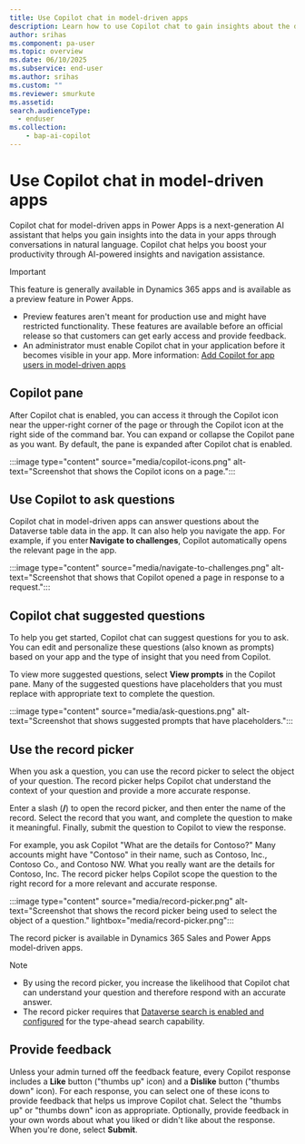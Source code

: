 ```yaml
---
title: Use Copilot chat in model-driven apps
description: Learn how to use Copilot chat to gain insights about the data in your model-driven apps.
author: srihas
ms.component: pa-user
ms.topic: overview
ms.date: 06/10/2025
ms.subservice: end-user
ms.author: srihas
ms.custom: ""
ms.reviewer: smurkute
ms.assetid: 
search.audienceType: 
  - enduser
ms.collection: 
    - bap-ai-copilot 
---
```


# Use Copilot chat in model-driven apps

Copilot chat for model-driven apps in Power Apps is a next-generation AI assistant that helps you gain insights into the data in your apps through conversations in natural language. Copilot chat helps you boost your productivity through AI-powered insights and navigation assistance.

> [!IMPORTANT]
>
> This feature is generally available in Dynamics 365 apps and is available as a preview feature in Power Apps.
>
> - Preview features aren't meant for production use and might have restricted functionality. These features are available before an official release so that customers can get early access and provide feedback.
> - An administrator must enable Copilot chat in your application before it becomes visible in your app. More information: [Add Copilot for app users in model-driven apps](../maker/model-driven-apps/add-ai-copilot.md)

## Copilot pane

After Copilot chat is enabled, you can access it through the Copilot icon near the upper-right corner of the page or through the Copilot icon at the right side of the command bar. You can expand or collapse the Copilot pane as you want. By default, the pane is expanded after Copilot chat is enabled.

:::image type="content" source="media/copilot-icons.png" alt-text="Screenshot that shows the Copilot icons on a page.":::

## Use Copilot to ask questions

Copilot chat in model-driven apps can answer questions about the Dataverse table data in the app. It can also help you navigate the app. For example, if you enter **Navigate to challenges**, Copilot automatically opens the relevant page in the app.

:::image type="content" source="media/navigate-to-challenges.png" alt-text="Screenshot that shows that Copilot opened a page in response to a request.":::

## Copilot chat suggested questions

To help you get started, Copilot chat can suggest questions for you to ask. You can edit and personalize these questions (also known as prompts) based on your app and the type of insight that you need from Copilot.

To view more suggested questions, select **View prompts** in the Copilot pane. Many of the suggested questions have placeholders that you must replace with appropriate text to complete the question.

:::image type="content" source="media/ask-questions.png" alt-text="Screenshot that shows suggested prompts that have placeholders.":::

## Use the record picker

When you ask a question, you can use the record picker to select the object of your question. The record picker helps Copilot chat understand the context of your question and provide a more accurate response.

Enter a slash (**/**) to open the record picker, and then enter the name of the record. Select the record that you want, and complete the question to make it meaningful. Finally, submit the question to Copilot to view the response.

For example, you ask Copilot "What are the details for Contoso?" Many accounts might have "Contoso" in their name, such as Contoso, Inc., Contoso Co., and Contoso NW. What you really want are the details for Contoso, Inc. The record picker helps Copilot scope the question to the right record for a more relevant and accurate response.

:::image type="content" source="media/record-picker.png" alt-text="Screenshot that shows the record picker being used to select the object of a question." lightbox="media/record-picker.png":::

The record picker is available in Dynamics 365 Sales and Power Apps model-driven apps.

> [!NOTE]
>
> - By using the record picker, you increase the likelihood that Copilot chat can understand your question and therefore respond with an accurate answer.
> - The record picker requires that [Dataverse search is enabled and configured](/power-platform/admin/configure-relevance-search-organization) for the type-ahead search capability.

## Provide feedback

Unless your admin turned off the feedback feature, every Copilot response includes a **Like** button ("thumbs up" icon) and a **Dislike** button ("thumbs down" icon). For each response, you can select one of these icons to provide feedback that helps us improve Copilot chat. Select the "thumbs up" or "thumbs down" icon as appropriate. Optionally, provide feedback in your own words about what you liked or didn't like about the response. When you're done, select **Submit**.
